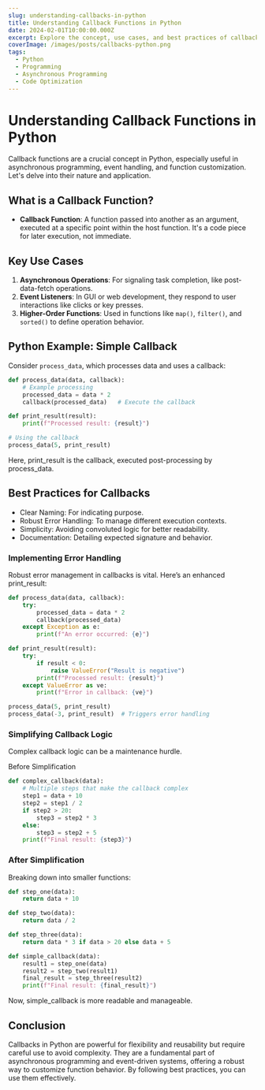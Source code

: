 ```yaml
---
slug: understanding-callbacks-in-python
title: Understanding Callback Functions in Python
date: 2024-02-01T10:00:00.000Z
excerpt: Explore the concept, use cases, and best practices of callback functions in Python, complete with code examples.
coverImage: /images/posts/callbacks-python.png
tags:
  - Python
  - Programming
  - Asynchronous Programming
  - Code Optimization
---
```


<script>
  import Callout from "$lib/components/molecules/Callout.svelte";
  import CodeBlock from "$lib/components/molecules/CodeBlock.svelte";
  import Image from "$lib/components/atoms/Image.svelte";
</script>

# Understanding Callback Functions in Python

Callback functions are a crucial concept in Python, especially useful in asynchronous programming, event handling, and function customization. Let's delve into their nature and application.

## What is a Callback Function?

- **Callback Function**: A function passed into another as an argument, executed at a specific point within the host function. It's a code piece for later execution, not immediate.

## Key Use Cases

1. **Asynchronous Operations**: For signaling task completion, like post-data-fetch operations.
2. **Event Listeners**: In GUI or web development, they respond to user interactions like clicks or key presses.
3. **Higher-Order Functions**: Used in functions like `map()`, `filter()`, and `sorted()` to define operation behavior.

## Python Example: Simple Callback

Consider `process_data`, which processes data and uses a callback:

<CodeBlock lang="python">

```python
def process_data(data, callback):
    # Example processing
    processed_data = data * 2
    callback(processed_data)   # Execute the callback

def print_result(result):
    print(f"Processed result: {result}")

# Using the callback
process_data(5, print_result)
```

</CodeBlock>

Here, print_result is the callback, executed post-processing by process_data.

## Best Practices for Callbacks

- Clear Naming: For indicating purpose.
- Robust Error Handling: To manage different execution contexts.
- Simplicity: Avoiding convoluted logic for better readability.
- Documentation: Detailing expected signature and behavior.

### Implementing Error Handling

Robust error management in callbacks is vital. Here’s an enhanced print_result:

<CodeBlock lang="python">

```python
def process_data(data, callback):
    try:
        processed_data = data * 2
        callback(processed_data)
    except Exception as e:
        print(f"An error occurred: {e}")

def print_result(result):
    try:
        if result < 0:
            raise ValueError("Result is negative")
        print(f"Processed result: {result}")
    except ValueError as ve:
        print(f"Error in callback: {ve}")

process_data(5, print_result)
process_data(-3, print_result)  # Triggers error handling
```

</CodeBlock>

### Simplifying Callback Logic

Complex callback logic can be a maintenance hurdle.

Before Simplification

<CodeBlock lang="python">

```python
def complex_callback(data):
    # Multiple steps that make the callback complex
    step1 = data + 10
    step2 = step1 / 2
    if step2 > 20:
        step3 = step2 * 3
    else:
        step3 = step2 + 5
    print(f"Final result: {step3}")
```

</CodeBlock>

### After Simplification

Breaking down into smaller functions:

<CodeBlock lang="python">

```python
def step_one(data):
    return data + 10

def step_two(data):
    return data / 2

def step_three(data):
    return data * 3 if data > 20 else data + 5

def simple_callback(data):
    result1 = step_one(data)
    result2 = step_two(result1)
    final_result = step_three(result2)
    print(f"Final result: {final_result}")
```

</CodeBlock>

Now, simple_callback is more readable and manageable.

## Conclusion

Callbacks in Python are powerful for flexibility and reusability but require careful use to avoid complexity. They are a fundamental part of asynchronous programming and event-driven systems, offering a robust way to customize function behavior. By following best practices, you can use them effectively.
